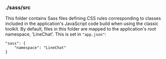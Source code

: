 ### ./sass/src

This folder contains Sass files defining CSS rules corresponding to classes
included in the application's JavaScript code build when using the classic toolkit.
By default, files in this folder are mapped to the application's root namespace, 'LineChat'.
This is set in `"app.json"`:

    "sass": {
        "namespace": "LineChat"
    }